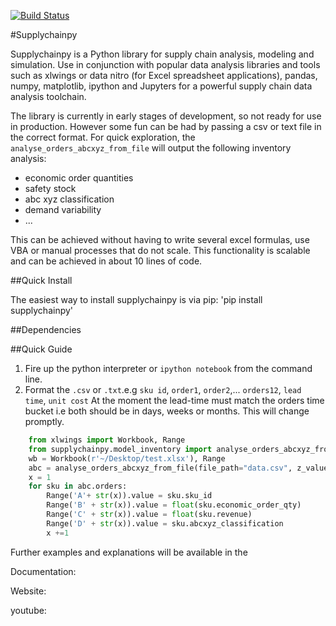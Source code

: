 [![Build Status](https://travis-ci.org/KevinFasusi/supplychainpy.svg?branch=master)](https://travis-ci.org/KevinFasusi/supplychainpy?branch=master)

#Supplychainpy

Supplychainpy is a Python library for supply chain analysis, modeling and simulation. Use in conjunction with popular
data analysis libraries and tools such as xlwings or data nitro (for Excel spreadsheet applications), pandas,
numpy, matplotlib, ipython and Jupyters for a powerful supply chain data analysis toolchain.

The library is currently in early stages of development, so not ready for use in production. However some fun can be had
by passing a csv or text file in the correct format. For quick exploration, the `analyse_orders_abcxyz_from_file`
will output the following inventory analysis:
- economic order quantities
- safety stock
- abc xyz classification
- demand variability
- ...


This can be achieved without having to write several excel formulas, use VBA or manual processes that do not scale.
This functionality is scalable and can be achieved in about 10 lines of code.

##Quick Install

The easiest way to install supplychainpy is via pip: 'pip install supplychainpy'

##Dependencies

##Quick Guide
1. Fire up the python interpreter or `ipython notebook` from the command line.
2. Format the `.csv` or `.txt`.e.g `sku id`, `order1`, `order2`,... `orders12`, `lead time`, `unit cost`
At the moment the lead-time must match the orders time bucket i.e both should be in days, weeks or months. This will
change promptly.


```python
	from xlwings import Workbook, Range
    from supplychainpy.model_inventory import analyse_orders_abcxyz_from_file
    wb = Workbook(r'~/Desktop/test.xlsx'), Range
    abc = analyse_orders_abcxyz_from_file(file_path="data.csv", z_value= 1.28, reorder_cost=5000, file_type="csv")
    x = 1
    for sku in abc.orders:
        Range('A'+ str(x)).value = sku.sku_id
        Range('B' + str(x)).value = float(sku.economic_order_qty)
        Range('C' + str(x)).value = float(sku.revenue)
        Range('D' + str(x)).value = sku.abcxyz_classification
        x +=1
```
Further examples and explanations will be available in the

Documentation:

Website:

youtube:



